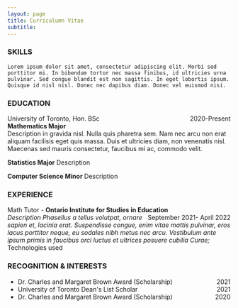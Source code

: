 ```yaml
---
layout: page
title: Curriculumn Vitae
subtitle: 
---
```


### SKILLS
``` Lorem ipsum dolor sit amet, consectetur adipiscing elit. Morbi sed porttitor mi. In bibendum tortor nec massa finibus, id ultricies urna pulvinar. Sed congue blandit est non sagittis. In eget lobortis ipsum. Quisque id nisl nisl. Donec nec dapibus diam. Donec vel euismod nisi.  ```  
  
### EDUCATION

University of Toronto, Hon. BSc <span style="float: right; ">2020-Present</span>  
**Mathematics Major**  
Description in gravida nisl. Nulla quis pharetra sem. Nam nec arcu non erat aliquam facilisis eget quis massa. Duis et ultricies diam, non venenatis nisl. Maecenas sed mauris consectetur, faucibus mi ac, commodo velit. 

**Statistics Major**
Description

**Computer Science Minor**
Description

### EXPERIENCE

Math Tutor - **Ontario Institute for Studies in Education** <span style="float: right; ">September 2021- April 2022</span>  
_Description Phasellus a tellus volutpat, ornare sapien et, lacinia erat. Suspendisse congue, enim vitae mattis pulvinar, eros lacus porttitor neque, eu sodales nibh metus nec arcu. Vestibulum ante ipsum primis in faucibus orci luctus et ultrices posuere cubilia Curae;_  
Technologies used  

### RECOGNITION & INTERESTS

- Dr. Charles and Margaret Brown Award (Scholarship) <span style="float: right; ">2021</span> 
- University of Toronto Dean's List Scholar <span style="float: right; ">2021</span>
- Dr. Charles and Margaret Brown Award (Scholarship) <span style="float: right; ">2020</span>  
